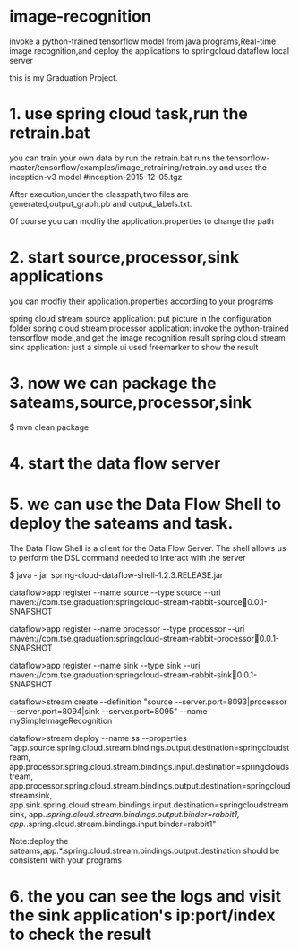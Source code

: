 # image-recognition
invoke a python-trained tensorflow model from java programs,Real-time image recognition,and deploy the applications to springcloud dataflow local server

this is my Graduation Project.

# 1. use spring cloud task,run the retrain.bat

  you can train your own data by run the retrain.bat
  runs the tensorflow-master/tensorflow/examples/image_retraining/retrain.py and uses the inception-v3 model
  #inception-2015-12-05.tgz

  After execution,under the classpath,two files are generated,output_graph.pb and output_labels.txt. 

  Of course you can modfiy the application.properties to change the path

# 2. start source,processor,sink applications

  you can modfiy their application.properties according to your programs

  spring cloud stream source application: put picture in the configuration folder
  spring cloud stream processor application: invoke the python-trained tensorflow model,and get the image recognition result
  spring cloud stream sink application: just a simple ui used freemarker to show the result

# 3. now we can package the sateams,source,processor,sink
  $ mvn clean package

# 4. start the data flow server

# 5. we can use the Data Flow Shell to deploy the sateams and task.
  The Data Flow Shell is a client for the Data Flow Server. The shell allows us to perform the DSL command needed to interact with the server

$ java - jar spring-cloud-dataflow-shell-1.2.3.RELEASE.jar

  dataflow>app register --name source --type source --uri maven://com.tse.graduation:springcloud-stream-rabbit-source:jar:0.0.1-SNAPSHOT

  dataflow>app register --name processor --type processor --uri maven://com.tse.graduation:springcloud-stream-rabbit-processor:jar:0.0.1-SNAPSHOT

  dataflow>app register --name sink --type sink --uri maven://com.tse.graduation:springcloud-stream-rabbit-sink:jar:0.0.1-SNAPSHOT

  dataflow>stream create --definition "source --server.port=8093|processor --server.port=8094|sink --server.port=8095" --name mySimpleImageRecognition

  dataflow>stream deploy --name ss --properties "app.source.spring.cloud.stream.bindings.output.destination=springcloudstream,
app.processor.spring.cloud.stream.bindings.input.destination=springcloudstream,
app.processor.spring.cloud.stream.bindings.output.destination=springcloudstreamsink,
app.sink.spring.cloud.stream.bindings.input.destination=springcloudstreamsink,
app.*.spring.cloud.stream.bindings.output.binder=rabbit1,
app.*.spring.cloud.stream.bindings.input.binder=rabbit1"

  Note:deploy the sateams,app.*.spring.cloud.stream.bindings.output.destination should be consistent with your programs

# 6. the you can see the logs and visit the sink application's ip:port/index to check the result

